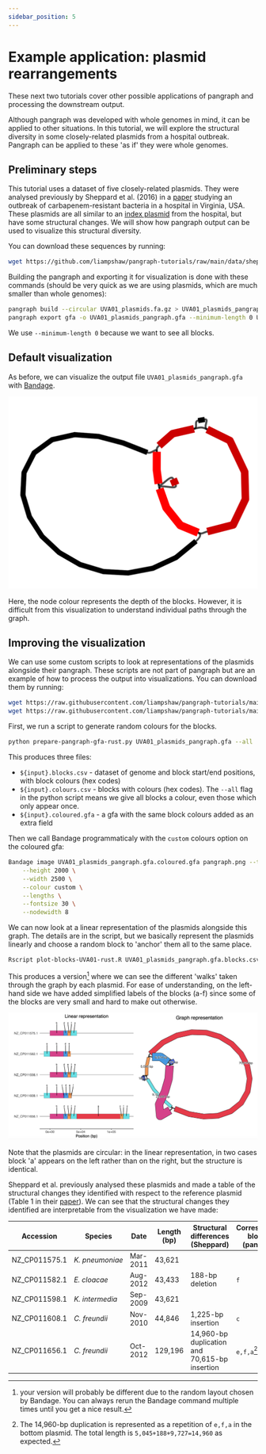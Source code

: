 ```yaml
---
sidebar_position: 5
---
```


# Example application: plasmid rearrangements

These next two tutorials cover other possible applications of pangraph and processing the downstream output.

Although pangraph was developed with whole genomes in mind, it can be applied to other situations. In this tutorial, we will explore the structural diversity in some closely-related plasmids from a hospital outbreak. Pangraph can be applied to these 'as if' they were whole genomes.  

## Preliminary steps

This tutorial uses a dataset of five closely-related plasmids. They were analysed previously by Sheppard et al. (2016) in a [paper](https://doi.org/10.1128/AAC.00464-16) studying an outbreak of carbapenem-resistant bacteria in a hospital in Virginia, USA. These plasmids are all similar to an [index plasmid](https://www.ncbi.nlm.nih.gov/nuccore/CP017937.1) from the hospital, but have some structural changes. We will show how pangraph output can be used to visualize this structural diversity.

You can download these sequences by running:

```bash
wget https://github.com/liampshaw/pangraph-tutorials/raw/main/data/sheppard/UVA01_plasmids.fa.gz
```

Building the pangraph and exporting it for visualization is done with these commands (should be very quick as we are using plasmids, which are much smaller than whole genomes):

```bash
pangraph build --circular UVA01_plasmids.fa.gz > UVA01_plasmids_pangraph.json
pangraph export gfa -o UVA01_plasmids_pangraph.gfa --minimum-length 0 UVA01_plasmids_pangraph.json
```

We use `--minimum-length 0` because we want to see all blocks.

## Default visualization

As before, we can visualize the output file `UVA01_plasmids_pangraph.gfa` with [Bandage](https://rrwick.github.io/Bandage/).

![img](../assets/plasmid_example_pangraph.png)

Here, the node colour represents the depth of the blocks. However, it is difficult from this visualization to understand individual paths through the graph.

## Improving the visualization

We can use some custom scripts to look at representations of the plasmids alongside their pangraph. These scripts are not part of pangraph but are an example of how to process the output into visualizations. You can download them by running:

```bash
wget https://raw.githubusercontent.com/liampshaw/pangraph-tutorials/main/scripts/prepare-pangraph-gfa-rust.py
wget https://raw.githubusercontent.com/liampshaw/pangraph-tutorials/main/scripts/plot-blocks-UVA01-rust.R
```

First, we run a script to generate random colours for the blocks.

```bash
python prepare-pangraph-gfa-rust.py UVA01_plasmids_pangraph.gfa --all
```

This produces three files:
* `${input}.blocks.csv` - dataset of genome and block start/end positions, with block colours (hex codes)
* `${input}.colours.csv` - blocks with colours (hex codes). The `--all` flag in the python script means we give all blocks a colour, even those which only appear once.
* `${input}.coloured.gfa` - a gfa with the same block colours added as an extra field

Then we call Bandage programmaticaly with the `custom` colours option on the coloured gfa:

```bash
Bandage image UVA01_plasmids_pangraph.gfa.coloured.gfa pangraph.png --toutline 2 \
    --height 2000 \
    --width 2500 \
    --colour custom \
    --lengths \
    --fontsize 30 \
    --nodewidth 8
```

We can now look at a linear representation of the plasmids alongside this graph. The details are in the script, but we basically represent the plasmids linearly and choose a random block to 'anchor' them all to the same place.  

```bash
Rscript plot-blocks-UVA01-rust.R UVA01_plasmids_pangraph.gfa.blocks.csv pangraph.png pangraph_linear_vs_graph.pdf
```

This produces a version[^1] where we can see the different 'walks' taken through the graph by each plasmid. For ease of understanding, on the left-hand side we have added simplified labels of the blocks (a-f) since some of the blocks are very small and hard to make out otherwise.

![img](../assets/UVA01_plasmids_visualization.png)

Note that the plasmids are circular: in the linear representation, in two cases block 'a' appears on the left rather than on the right, but the structure is identical.

[^1]: your version will probably be different due to the random layout chosen by Bandage. You can always rerun the Bandage command multiple times until you get a nice result.

Sheppard et al. previously analysed these plasmids and made a table of the structural changes they identified with respect to the reference plasmid (Table 1 in their [paper](https://doi.org/10.1128/AAC.00464-16)). We can see that the structural changes they identified are interpretable from the visualization we have made:


| Accession      | Species         | Date     | Length (bp) | Structural differences (Sheppard)             | Corresponding block(s) (pangraph) |
| -------------- | --------------- | -------- | ----------- | --------------------------------------------- | --------------------------------- |
| NZ\_CP011575.1 | _K. pneumoniae_ | Mar-2011 | 43,621      |                                               |                                   |
| NZ\_CP011582.1 | _E. cloacae_    | Aug-2012 | 43,433      | 188-bp deletion                               | `f`                               |
| NZ\_CP011598.1 | _K. intermedia_ | Sep-2009 | 43,621      |                                               |                                   |
| NZ\_CP011608.1 | _C. freundii_   | Nov-2010 | 44,846      | 1,225-bp insertion                            | `c`                               |
| NZ\_CP011656.1 | _C. freundii_   | Oct-2012 | 129,196     | 14,960-bp duplication and 70,615-bp insertion | `e,f,a`[^2] and `g`               |


[^2]: The 14,960-bp duplication is represented as a repetition of `e,f,a` in the bottom plasmid. The total length is `5,045+188+9,727=14,960` as expected.
